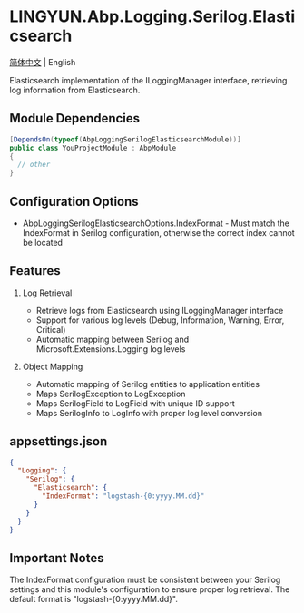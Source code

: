 # LINGYUN.Abp.Logging.Serilog.Elasticsearch

[简体中文](./README.md) | English

Elasticsearch implementation of the ILoggingManager interface, retrieving log information from Elasticsearch.

## Module Dependencies

```csharp
[DependsOn(typeof(AbpLoggingSerilogElasticsearchModule))]
public class YouProjectModule : AbpModule
{
  // other
}
```

## Configuration Options

* AbpLoggingSerilogElasticsearchOptions.IndexFormat - Must match the IndexFormat in Serilog configuration, otherwise the correct index cannot be located

## Features

1. Log Retrieval
   - Retrieve logs from Elasticsearch using ILoggingManager interface
   - Support for various log levels (Debug, Information, Warning, Error, Critical)
   - Automatic mapping between Serilog and Microsoft.Extensions.Logging log levels

2. Object Mapping
   - Automatic mapping of Serilog entities to application entities
   - Maps SerilogException to LogException
   - Maps SerilogField to LogField with unique ID support
   - Maps SerilogInfo to LogInfo with proper log level conversion

## appsettings.json

```json
{
  "Logging": {
    "Serilog": {
      "Elasticsearch": {
        "IndexFormat": "logstash-{0:yyyy.MM.dd}"
      }
    }
  }
}
```

## Important Notes

The IndexFormat configuration must be consistent between your Serilog settings and this module's configuration to ensure proper log retrieval. The default format is "logstash-{0:yyyy.MM.dd}".
